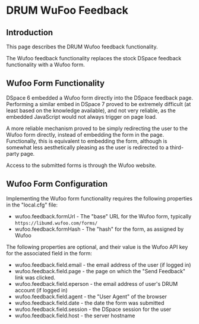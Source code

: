 # DRUM WuFoo Feedback

## Introduction

This page describes the DRUM Wufoo feedback functionality.

The Wufoo feedback functionality replaces the stock DSpace feedback
functionality with a Wufoo form.

## Wufoo Form Functionality

DSpace 6 embedded a Wufoo form directly into the DSpace feedback page.
Performing a similar embed in DSpace 7 proved to be extremely difficult (at
least based on the knowledge available), and not very reliable, as the
embedded JavaScript would not always trigger on page load.

A more reliable mechanism proved to be simply redirecting the user to the
Wufoo form directly, instead of embedding the form in the page. Functionally,
this is equivalent to embedding the form, although is somewhat less
aesthetically pleasing as the user is redirected to a third-party page.

Access to the submitted forms is through the Wufoo website.

## Wufoo Form Configuration

Implementing the Wufoo form functionality requires the following properties in
the "local.cfg" file:

* wufoo.feedback.formUrl - The "base" URL for the Wufoo form, typically `https://libumd.wufoo.com/forms/`
* wufoo.feedback.formHash - The "hash" for the form, as assigned by Wufoo

The following properties are optional, and their value is the Wufoo API key for
the associated field in the form:

* wufoo.feedback.field.email - the email address of the user (if logged in)
* wufoo.feedback.field.page - the page on which the "Send Feedback" link was clicked.
* wufoo.feedback.field.eperson - the email address of user's DRUM account (if logged in)
* wufoo.feedback.field.agent - the "User Agent" of the browser
* wufoo.feedback.field.date - the date the form was submitted
* wufoo.feedback.field.session - the DSpace session for the user
* wufoo.feedback.field.host - the server hostname
